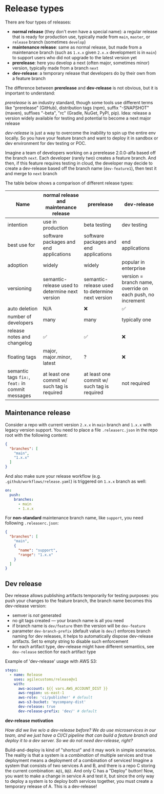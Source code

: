 # Release types

There are four types of releases:
- **normal release** (they don't even have a special name): a regular release that is ready for production use,
typically made from `main`, `master`, or `release` branch (sometimes `develop`)
- **maintenance release**: same as normal release, but made from a maintenance branch
(such as `1.x.x` given `2.x.x` development is in `main`) to support users who did not upgrade to the latest version yet
- **prerelease**: here you develop a next (often major, sometimes minor) version, typically made from a branch `next`
- **dev-release**: a temporary release that developers do by their own from a feature branch

The difference between **prerelease** and **dev-release** is not obvious, but it is important to understand:

_prerelease_ is an industry standard, though some tools use different terms
like "prerelease" (GitHub), distribution tags (npm), suffix "-SNAPSHOT" (maven), suffixes "-beta", "rc" (Gradle, NuGet, PyPI, pip).
Idea: release a version widely available for testing and potential to become a next major release

_dev-release_ is just a way to overcome the inability to spin up the entire env locally.
So you have your feature branch and want to deploy it in sandbox or dev environment for dev testing or POC.

Imagine a team of developers working on a prerelease 2.0.0-alfa based off the branch `next`.
Each developer (rarely two) creates a feature branch. And then, if this feature requires testing in cloud,
the developer may decide to create a dev-release based off the branch name (`dev-feature1`), then test it and merge to `next` branch

The table below shows a comparison of different release types:

| Name                                             | normal release and maintenance release          | prerelease                                      | dev-release                                                |
|--------------------------------------------------|-------------------------------------------------|-------------------------------------------------|------------------------------------------------------------|
| intention                                        | use in production                               | beta testing                                    | dev testing                                                |
| best use for                                     | software packages and end applications          | software packages and end applications          | end applications                                           |
| adoption                                         | widely                                          | widely                                          | popular in enterprise                                      |
| versioning                                       | semantic-release used to determine next version | semantic-release used to determine next version | version = branch name, override on each push, no increment |
| auto deletion                                    | N/A                                             | ❌️                                              | ✅                                                          |
| number of developers                             | many                                            | many                                            | typically one                                              |
| release notes and changelog                      | ✅                                               | ✅                                               | ❌️                                                         |
| floating tags                                    | major, major.minor, latest                      | ?                                               | ❌️                                                         |
| semantic tags `fix:`, `feat:` in commit messages | at least one commit w/ such tag is required     | at least one commit w/ such tag is required     | not required                                               |

## Maintenance release

Consider a repo with current version `2.x.x` in `main` branch and `1.x.x` with legacy version support.
You need to place a file `.releaserc.json` in the repo root with the following content:
```json
{
  "branches": [
    "main",
    "1.x.x"
  ]
}
```
And also make sure your release workflow (e.g. `.github/workflows/release.yaml`) is triggered on `1.x.x` branch as well:
```yaml
on:
  push:
    branches:
      - main
      - 1.x.x
```

For **non-standard** maintenance branch name, like `support`, you need following `.releaserc.json`:
```json
{
  "branches": [
    "main",
    {
      "name": "support",
      "range": "1.x.x"
    }
  ]
}
```

## Dev release

Dev release allows publishing artifacts temporarily for testing purposes:
you push your changes to the feature branch, the branch name becomes this dev-release version:
- semver is _not_ generated
- no git tags created — your branch name is all you need
- if branch name is `dev/feature` then the version will be `dev-feature`
- parameter `dev-branch-prefix` (default value is `dev/`) enforces branch naming for dev releases,
it helps to automatically dispose dev-release artifacts. Set to empty string to disable such enforcement
- for each artifact type, dev-release might have different semantics, see `dev-release` section for each artifact type

Example of 'dev-release' usage with AWS S3:
```yaml
steps:
  - name: Release
    uses: agilecustoms/release@v1
    with:
      aws-account: ${{ vars.AWS_ACCOUNT_DIST }}
      aws-region: us-east-1
      aws-role: 'ci/publisher' # default
      aws-s3-bucket: 'mycompany-dist'
      dev-release: true
      dev-release-prefix: 'dev/' # default
```

**dev-release motivation**

_How did we live w/o a dev-release before?
We do use microservices in our team, and we just have a CI/CI pipeline that can build a feature branch and deploy it to a dev server.
So we do not need dev-release, right?_

Build-and-deploy is kind of "shortcut" and it may work in simple scenarios.
The reality is that a system is a _combination_ of multiple services and true deployment means a deployment of a combination of services!
Imagine a system that consists of two services A and B, and there is a repo C storing the current combination: `A@1`, `B@2`.
And only C has a "Deploy" button! 
Now, you want to make a change in service A and test it, but since the only way to deploy a system is to deploy both services together,
you must create a temporary release of A. This is a dev-release!
